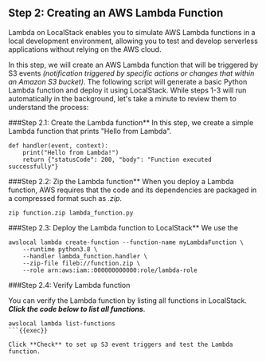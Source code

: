 ## Step 2: Creating an AWS Lambda Function
Lambda on LocalStack enables you to simulate AWS Lambda functions in a local development environment, allowing you to test and develop serverless applications without relying on the AWS cloud.

In this step, we will create an AWS Lambda function that will be triggered by S3 events *(notification triggered by specific actions or changes that within an Amazon S3 bucket)*. The following script will generate a basic Python Lambda function and deploy it using LocalStack. While steps 1-3 will run automatically in the background, let's take a minute to review them to understand the process:

###Step 2.1: Create the Lambda function**
In this step, we create a simple Lambda function that prints "Hello from Lambda". 
```
def handler(event, context):
    print("Hello from Lambda!")
    return {"statusCode": 200, "body": "Function executed successfully"}
```

###Step 2.2: Zip the Lambda function**
When you deploy a Lambda function, AWS requires that the code and its dependencies are packaged in a compressed format such as *.zip*.
```
zip function.zip lambda_function.py
```
###Step 2.3: Deploy the Lambda function to LocalStack**
We use the 
```
awslocal lambda create-function --function-name myLambdaFunction \
    --runtime python3.8 \
    --handler lambda_function.handler \
    --zip-file fileb://function.zip \
    --role arn:aws:iam::000000000000:role/lambda-role
```

###Step 2.4: Verify Lambda function

You can verify the Lambda function by listing all functions in LocalStack.
***Click the code below to list all functions***. 

```
awslocal lambda list-functions
```{{exec}}

Click **Check** to set up S3 event triggers and test the Lambda function.